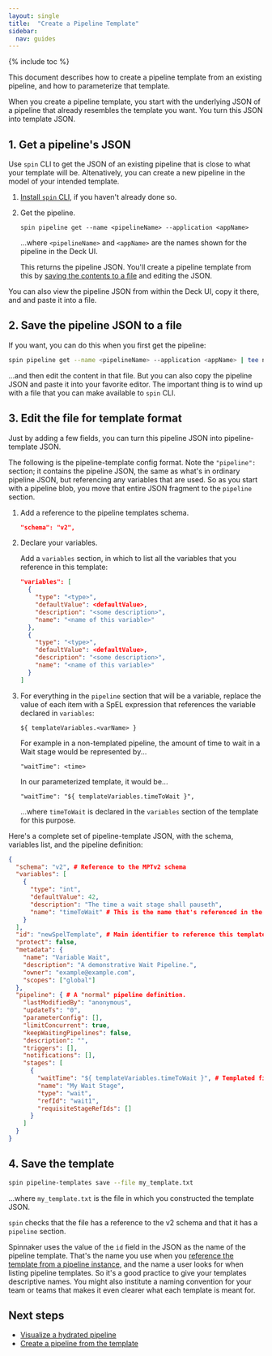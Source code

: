 ```yaml
---
layout: single
title:  "Create a Pipeline Template"
sidebar:
  nav: guides
---
```


{% include toc %}

This document describes how to create a pipeline template from an existing
pipeline, and how to parameterize that template.

When you create a pipeline template, you start with the underlying JSON of a
pipeline that already resembles the template you want. You turn this JSON into
template JSON.


## 1. Get a pipeline's JSON

Use `spin` CLI to get the JSON of an existing pipeline that is close to what
your template will be. Altenatively, you can create a new pipeline in the model
of your intended template.

1. [Install `spin` CLI](/guides/spin/cli/), if you haven't already done so.

1. Get the pipeline.

   ```
   spin pipeline get --name <pipelineName> --application <appName>
   ```

   ...where `<pipelineName>` and `<appName>` are the names shown for the pipeline in the Deck UI.

   This returns the pipeline JSON. You'll create a pipeline template from this by
   [saving the contents to a file](#2-save-the-pipeline-json-to-a-file) and
   editing the JSON.

You can also view the pipeline JSON from within the Deck UI, copy it there, and
and paste it into a file.

## 2. Save the pipeline JSON to a file

If you want, you can do this when you first get the pipeline:

```bash
spin pipeline get --name <pipelineName> --application <appName> | tee new_template.txt
```

...and then edit the content in that file. But you can also copy the pipeline
JSON and paste it into your favorite editor. The important thing is to wind up
with a file that you can make available to `spin` CLI.

## 3. Edit the file for template format

Just by adding a few fields, you can turn this pipeline JSON into
pipeline-template JSON.

The following is the pipeline-template config format. Note the `"pipeline":`
section; it contains the pipeline JSON, the same as what's in ordinary pipeline
JSON, but referencing any variables that are used. So as you start with a
pipeline blob, you move that entire JSON fragment to the `pipeline` section.

1. Add a reference to the pipeline templates schema.

   ```json
   "schema": "v2",
   ```

1. Declare your variables.

   Add a `variables` section, in which to list all the variables that you
   reference in this template:

   ```json
   "variables": [
     {
       "type": "<type>",
       "defaultValue": <defaultValue>,
       "description": "<some description>",
       "name": "<name of this variable>"
     },
     {
       "type": "<type>",
       "defaultValue": <defaultValue>,
       "description": "<some description>",
       "name": "<name of this variable>"
     }
   ]
   ```

1. For everything in the `pipeline` section that will be a variable, replace
the value of each item with a SpEL expression that references the variable
declared in `variables`:

   `${ templateVariables.<varName> }`

   For example in a non-templated pipeline, the amount of time to wait in a Wait
   stage would be represented by...

   `"waitTime": <time>`

   In our parameterized template, it would be...

   `"waitTime": "${ templateVariables.timeToWait }",`

   ...where `timeToWait` is declared in the `variables` section of the template
   for this purpose.

Here's a complete set of pipeline-template JSON, with the schema, variables
list, and the pipeline definition:

```json
{
  "schema": "v2", # Reference to the MPTv2 schema
  "variables": [
    {
      "type": "int",
      "defaultValue": 42,
      "description": "The time a wait stage shall pauseth",
      "name": "timeToWait" # This is the name that's referenced in the SpEL expression later
    }
  ],
  "id": "newSpelTemplate", # Main identifier to reference this template from instance
  "protect": false,
  "metadata": {
    "name": "Variable Wait",
    "description": "A demonstrative Wait Pipeline.",
    "owner": "example@example.com",
    "scopes": ["global"]
  },
  "pipeline": { # A "normal" pipeline definition.
    "lastModifiedBy": "anonymous",
    "updateTs": "0",
    "parameterConfig": [],
    "limitConcurrent": true,
    "keepWaitingPipelines": false,
    "description": "",
    "triggers": [],
    "notifications": [],
    "stages": [
      {
        "waitTime": "${ templateVariables.timeToWait }", # Templated field.
        "name": "My Wait Stage",
        "type": "wait",
        "refId": "wait1",
        "requisiteStageRefIds": []
      }
    ]
  }
}
```

## 4. Save the template

```bash
spin pipeline-templates save --file my_template.txt
```

...where `my_template.txt` is the file in which you constructed the template JSON.

`spin` checks that the file has a reference to the v2 schema and that it has a `pipeline` section.

Spinnaker uses the value of the `id` field in the JSON as the name of the
pipeline template. That's the name you use when you [reference the template
from a pipeline instance](/guides/user/pipeline/pipeline-templates/instantiate/),
and the name a user looks for when listing pipeline templates. So it's a good
practice to give your templates descriptive names. You might also institute a
naming convention for your team or teams that makes it even clearer what each
template is meant for.


## Next steps

* [Visualize a hydrated pipeline](/guides/user/pipeline/pipeline-templates/plan/)
* [Create a pipeline from the template](/guides/user/pipeline/pipeline-templates/instantiate/)

